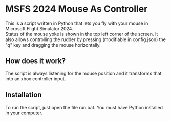 # MSFS 2024 Mouse As Controller
This is a script written in Python that lets you fly with your mouse in Microsoft Flight Simulator 2024.\
Status of the mouse yoke is shown in the top left corner of the screen.
It also allows controlling the rudder by pressing (modifiable in config.json) the "q" key and dragging the mouse horizontally.


## How does it work?

The script is always listening for the mouse position and it transforms that into an xbox controller input. 


## Installation

To run the script, just open the file run.bat. You must have Python installed in your computer.

